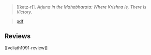 > [[katz-r]]. *Arjuna in the Mahabharata: Where Krishna Is, There Is Victory*.

> [pdf](a/katz-r1989.pdf)

## Reviews
[[veliath1991-review]]